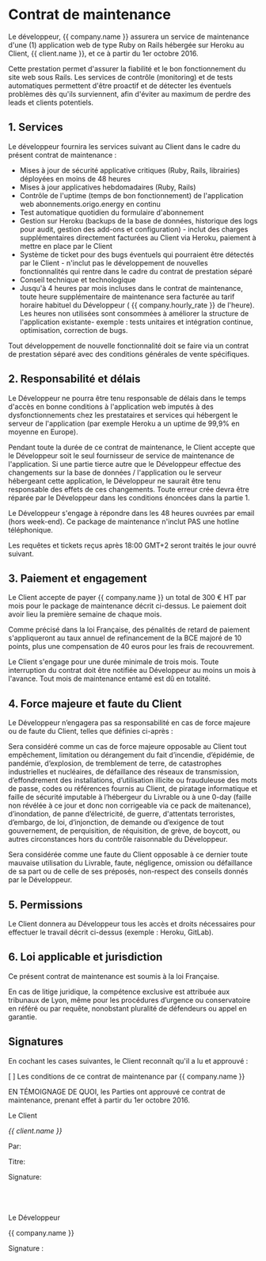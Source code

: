 # Contrat de maintenance

Le développeur, {{ company.name }} assurera un service de maintenance d'une (1) application web de type Ruby on Rails hébergée sur Heroku au Client, {{ client.name }}, et ce à partir du 1er octobre 2016.

Cette prestation permet d'assurer la fiabilité et le bon fonctionnement du site web sous Rails. Les services de contrôle (monitoring) et de tests automatiques permettent d'être proactif et de détecter les éventuels problèmes dès qu'ils surviennent, afin d'éviter au maximum de perdre des leads et clients potentiels.

## 1. Services

Le développeur fournira les services suivant au Client dans le cadre du présent contrat de maintenance :

+ Mises à jour de sécurité applicative critiques (Ruby, Rails, librairies) déployées en moins de 48 heures
+ Mises à jour applicatives hebdomadaires (Ruby, Rails)
+ Contrôle de l'uptime (temps de bon fonctionnement) de l'application web abonnements.origo.energy en continu
+ Test automatique quotidien du formulaire d'abonnement
+ Gestion sur Heroku (backups de la base de données, historique des logs pour audit, gestion des add-ons et configuration) - inclut des charges supplémentaires directement facturées au Client via Heroku, paiement à mettre en place par le Client
+ Système de ticket pour des bugs éventuels qui pourraient être détectés par le Client - n'inclut pas le développement de nouvelles fonctionnalités qui rentre dans le cadre du contrat de prestation séparé
+ Conseil technique et technologique
+ Jusqu'à 4 heures par mois incluses dans le contrat de maintenance, toute heure supplémentaire de maintenance sera facturée au tarif horaire habituel du Développeur ( {{ company.hourly_rate }} de l'heure).
Les heures non utilisées sont consommées à améliorer la structure de l'application existante- exemple : tests unitaires et intégration continue, optimisation, correction de bugs.

Tout développement de nouvelle fonctionnalité doit se faire via un contrat de prestation séparé avec des conditions générales de vente spécifiques.

## 2. Responsabilité et délais

Le Développeur ne pourra être tenu responsable de délais dans le temps d'accès en bonne conditions à l'application web imputés à des dysfonctionnements chez les prestataires et services qui hébergent le serveur de l'application (par exemple Heroku a un uptime de 99,9% en moyenne en Europe).

Pendant toute la durée de ce contrat de maintenance, le Client accepte que le Développeur soit le seul fournisseur de service de maintenance de l'application. Si une partie tierce autre que le Développeur effectue des changements sur la base de données / l'application ou le serveur hébergeant cette application, le Développeur ne saurait être tenu responsable des effets de ces changements. Toute erreur crée devra être réparée par le Développeur dans les conditions énoncées dans la partie 1.

Le Développeur s'engage à répondre dans les 48 heures ouvrées par email (hors week-end). Ce package de maintenance n'inclut PAS une hotline téléphonique.

Les requêtes et tickets reçus après 18:00 GMT+2 seront traités le jour ouvré suivant.

## 3. Paiement et engagement

Le Client accepte de payer {{ company.name }} un total de 300 € HT par mois pour le package de maintenance décrit ci-dessus. Le paiement doit avoir lieu la première semaine de chaque mois.

Comme précisé dans la loi Française, des pénalités de retard de paiement s'appliqueront au taux annuel de refinancement de la BCE majoré de 10 points, plus une compensation de 40 euros pour les frais de recouvrement.

Le Client s'engage pour une durée minimale de trois mois. Toute interruption du contrat doit être notifiée au Développeur au moins un mois à l'avance. Tout mois de maintenance entamé est dû en totalité.

## 4. Force majeure et faute du Client

Le Développeur n’engagera pas sa responsabilité en cas de force majeure ou de faute du Client, telles que définies ci-après :

Sera considéré comme un cas de force majeure opposable au Client tout empêchement, limitation ou dérangement du fait d’incendie, d’épidémie, de pandémie, d’explosion, de tremblement de terre, de catastrophes industrielles et nucléaires, de défaillance des réseaux de transmission, d’effondrement des installations, d’utilisation illicite ou frauduleuse des mots de passe, codes ou références fournis au Client, de piratage informatique et faille de sécurité imputable à l’hébergeur du Livrable ou à une 0-day (faille non révélée à ce jour et donc non corrigeable via ce pack de maitenance), d’inondation, de panne d’électricité, de guerre, d'attentats terroristes, d’embargo, de loi, d’injonction, de demande ou d’exigence de tout gouvernement, de perquisition, de réquisition, de grève, de boycott, ou autres circonstances hors du contrôle raisonnable du Développeur.

Sera considérée comme une faute du Client opposable à ce dernier toute mauvaise utilisation du Livrable, faute, négligence, omission ou défaillance de sa part ou de celle de ses préposés, non-respect des conseils donnés par le Développeur.

## 5. Permissions

Le Client donnera au Développeur tous les accès et droits nécessaires pour effectuer le travail décrit ci-dessus (exemple : Heroku, GitLab).

## 6. Loi applicable et jurisdiction

Ce présent contrat de maintenance est soumis à la loi Française.

En cas de litige juridique, la compétence exclusive est attribuée aux tribunaux de Lyon, même pour les procédures d’urgence ou conservatoire en référé ou par requête, nonobstant pluralité de défendeurs ou appel en garantie.

## Signatures

En cochant les cases suivantes, le Client reconnaît qu'il a lu et approuvé :

[        ] Les conditions de ce contrat de maintenance par {{ company.name }}

EN TÉMOIGNAGE DE QUOI, les Parties ont approuvé ce contrat de maintenance, prenant effet à partir du 1er octobre 2016.

Le Client

_{{ client.name }}_

Par:


Titre:


Signature:


<br/>
<br/>
<br/>
Le Développeur

{{ company.name }}

Signature :


